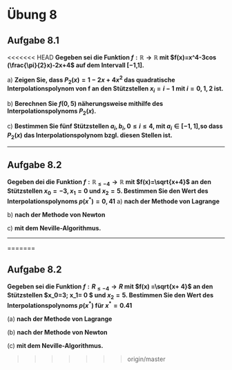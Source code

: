 # Übung 8
## Aufgabe 8.1
<<<<<<< HEAD
**Gegeben sei die Funktion $f:\mathbb{R} \rightarrow \mathbb{R}$ mit $f(x)=x^4-3cos (\frac{\pi}{2}x)-2x+4$ auf dem Intervall [−1,1].**

 a) **Zeigen Sie, dass $P_2(x)=1-2x+4x^2$ das quadratische Interpolationspolynom von f an den Stützstellen $x_i=i-1$ mit $i=0,1,2$ ist.**

 b) **Berechnen Sie $f(0,5)$ näherungsweise mithilfe des Interpolationspolynoms $P_2(x)$.**

 c) **Bestimmen Sie fünf Stützstellen $a_i,b_i, 0 \leq i \leq 4$, mit $a_i \in [-1,1]$,so dass $P_2(x)$ das Interpolationspolynom bzgl. diesen Stellen ist.**

---
## Aufgabe 8.2
**Gegeben dei die Funktion $f:\mathbb{R}_{\leq -4} \rightarrow \mathbb{R}$ mit $f(x)=\sqrt{x+4}$ an den Stützstellen $x_0=-3,x_1=0$ und $x_2=5$. Bestimmen Sie den Wert des Interpolationspolynoms $p(x^* )=0,41$**
 a) **nach der Methode von Lagrange**

 b) **nach der Methode von Newton**

 c) **mit dem Neville-Algorithmus.**

---
=======

## Aufgabe 8.2
**Gegeben sei die Funktion $f:R_{\leq -4} \rightarrow R$ mit $f(x) =\sqrt{x+ 4}$ an den Stützstellen $x_0=3; x_1= 0 $ und $x_2=5$. Bestimmen Sie den Wert des Interpolationspolynoms $p(x^*)$ für $x^*= 0.41$**

(a) **nach der Methode von Lagrange**

(b) **nach der Methode von Newton**

(c) **mit dem Neville-Algorithmus.**
>>>>>>> origin/master
